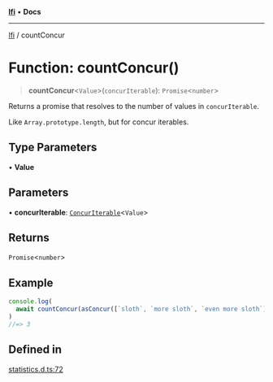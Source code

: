 [**lfi**](../readme.md) • **Docs**

---

[lfi](../globals.md) / countConcur

# Function: countConcur()

> **countConcur**\<`Value`\>(`concurIterable`): `Promise`\<`number`\>

Returns a promise that resolves to the number of values in `concurIterable`.

Like `Array.prototype.length`, but for concur iterables.

## Type Parameters

• **Value**

## Parameters

• **concurIterable**:
[`ConcurIterable`](../type-aliases/ConcurIterable.md)\<`Value`\>

## Returns

`Promise`\<`number`\>

## Example

```js
console.log(
  await countConcur(asConcur([`sloth`, `more sloth`, `even more sloth`])),
)
//=> 3
```

## Defined in

[statistics.d.ts:72](https://github.com/TomerAberbach/lfi/blob/85d6360ac7d8f71c70f308d2ace5bc2aa99ab03d/src/operations/statistics.d.ts#L72)
